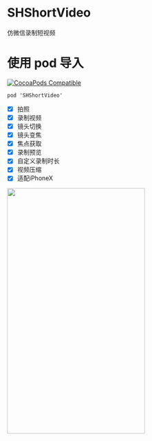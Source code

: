 # SHShortVideo
仿微信录制短视频

# 使用 pod 导入
[![CocoaPods Compatible](https://img.shields.io/cocoapods/v/SHShortVideo.svg)](https://img.shields.io/cocoapods/v/SHShortVideo.svg)
```
pod 'SHShortVideo'
```

- [x] 拍照
- [x] 录制视频
- [x] 镜头切换
- [x] 镜头变焦
- [x] 焦点获取
- [x] 录制预览
- [x] 自定义录制时长
- [x] 视频压缩
- [x] 适配iPhoneX

<img src="https://github.com/CCSH/SHShortVideo/blob/master/DCCA81422B9AEFAC63B39683E340C919.png" width="320" height="569"/>
